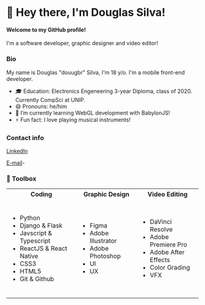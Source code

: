 # 👋 Hey there, I'm Douglas Silva!
#### Welcome to my GitHub profile!

I'm a software developer, graphic designer and video editor!

### Bio

My name is Douglas "douugbr" Silva, I'm 18 y/o. I'm a mobile front-end developer.

- 🎓 Education: Electronics Engeneering 3-year Diploma, class of 2020. Currently CompSci at UNIP.
- 😄 Pronouns: he/him
- 🌱 I’m currently learning WebGL development with BabylonJS!
- ⚡ Fun fact: I love playing musical instruments! 

### Contact info

[LinkedIn](https://www.linkedin.com/in/douugbr/ "LinkedIn")

[E-mail](mailto:douugbr@gmail.com "Me mande um e-mail!")-

### 🧰  Toolbox

<table>
<tr><th>Coding</th><th>Graphic Design</th><th>Video Editing</th></tr>
<tr><td>
  
</br>

- Python
- Django & Flask
- Javscript & Typescript
- ReactJS & React Native
- CSS3
- HTML5
- Git & Github

</br>

</td><td>
  
- Figma
- Adobe Illustrator
- Adobe Photoshop
- UI
- UX

</td><td>
  
- DaVinci Resolve
- Adobe Premiere Pro
- Adobe After Effects
- Color Grading
- VFX

</td>

</tr> 
</table>


</br>


